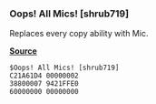 ### Oops! All Mics! [shrub719]

Replaces every copy ability with Mic.

[**Source**](../asm/all_mics.asm)

```
$Oops! All Mics! [shrub719]
C21A61D4 00000002
38800007 9421FFE0
60000000 00000000
```
